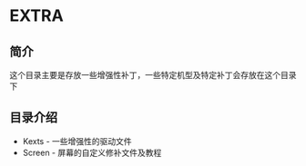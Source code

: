 

# EXTRA

## 简介
这个目录主要是存放一些增强性补丁，一些特定机型及特定补丁会存放在这个目录下

## 目录介绍

* Kexts - 一些增强性的驱动文件
* Screen - 屏幕的自定义修补文件及教程
